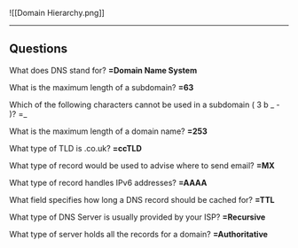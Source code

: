 


![[Domain Hierarchy.png]]

---
## **Questions**

What does DNS stand for?
**=Domain Name System**

What is the maximum length of a subdomain?
**=63**

Which of the following characters cannot be used in a subdomain ( 3 b _ - )?
=_

What is the maximum length of a domain name?
**=253**

What type of TLD is .co.uk?
**=ccTLD**

What type of record would be used to advise where to send email?
**=MX**

What type of record handles IPv6 addresses?
**=AAAA**

What field specifies how long a DNS record should be cached for?
**=TTL**

What type of DNS Server is usually provided by your ISP?
**=Recursive**

What type of server holds all the records for a domain?
**=Authoritative**

